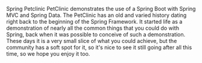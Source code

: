 Spring Petclinic 
PetClinic demonstrates the use of a Spring Boot with Spring MVC and Spring Data. 
The PetClinic has an old and varied history dating right back to the beginning of the Spring Framework. 
It started life as a demonstration of nearly all the common things that you could do with Spring, 
back when it was possible to conceive of such a demonstration. These days it is a very small slice 
of what you could achieve, but the community has a soft spot for it, so it's nice to see it still 
going after all this time, so we hope you enjoy it too.
